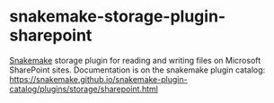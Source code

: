# snakemake-storage-plugin-sharepoint

[Snakemake](https://snakemake.github.io/) storage plugin for reading and writing files
on Microsoft SharePoint sites.
Documentation is on the snakemake plugin catalog:
https://snakemake.github.io/snakemake-plugin-catalog/plugins/storage/sharepoint.html
